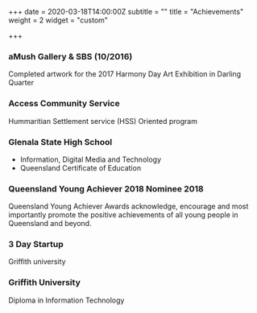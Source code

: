 +++
date = 2020-03-18T14:00:00Z
subtitle = ""
title = "Achievements"
weight = 2
widget = "custom"

+++
### aMush Gallery & SBS (10/2016)

Completed artwork for the 2017 Harmony Day Art Exhibition in Darling Quarter

### Access Community Service

Hummaritian Settlement service (HSS) Oriented program

### Glenala State High School

* Information, Digital Media and Technology
* Queensland Certificate of Education

### Queensland Young Achiever 2018 Nominee 2018

Queensland Young Achiever Awards acknowledge, encourage and most importantly promote the positive achievements of all young people in Queensland and beyond.

### 3 Day Startup

Griffith university

### Griffith University

Diploma in Information Technology
